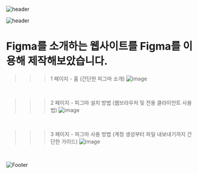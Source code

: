 ![header](https://capsule-render.vercel.app/api?type=wave&color=auto&height=150&section=header&text=20230912%20report&fontSize=50)

![header](https://capsule-render.vercel.app/api?type=shark&color=auto&height=100&section=header&text=Figma로%20페이지%203개%20기획하기&fontSize=40)

# Figma를 소개하는 웹사이트를 Figma를 이용해 제작해보았습니다.

>>>1 페이지 - 홈 (간단한 피그마 소개)
![image](https://github.com/baesub/Tue_Report/assets/113866062/8eecc3b3-465b-4e58-9fb3-e96946f0da10)

<br>


>>>2 페이지 - 피그마 설치 방법 (웹브라우저 및 전용 클라이언트 사용법)
![image](https://github.com/baesub/Tue_Report/assets/113866062/c9d01679-6a91-4aab-8c2c-9ad7f96d4d1b)

<br>


>>>3 페이지 - 피그마 사용 방법 (계정 생성부터 파일 내보내기까지 간단한 가이드)
![image](https://github.com/baesub/Tue_Report/assets/113866062/52755e3f-bf83-457e-a1b7-ce229d546001)

<br>


![Footer](https://capsule-render.vercel.app/api?type=waving&color=auto&height=200&section=footer)
